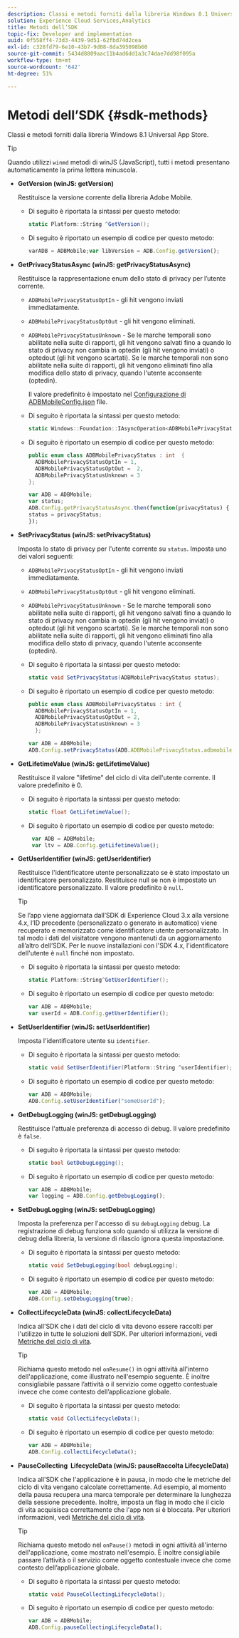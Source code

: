 ```yaml
---
description: Classi e metodi forniti dalla libreria Windows 8.1 Universal App Store.
solution: Experience Cloud Services,Analytics
title: Metodi dell’SDK
topic-fix: Developer and implementation
uuid: 0f558ff4-73d3-4439-9d51-62fbd74d2cea
exl-id: c328fd79-6e10-43b7-9d08-8da395098b60
source-git-commit: 5434d8809aac11b4ad6dd1a3c74dae7dd98f095a
workflow-type: tm+mt
source-wordcount: '642'
ht-degree: 51%

---
```


# Metodi dell’SDK {#sdk-methods}

Classi e metodi forniti dalla libreria Windows 8.1 Universal App Store.

>[!TIP]
>
>Quando utilizzi `winmd` metodi di winJS (JavaScript), tutti i metodi presentano automaticamente la prima lettera minuscola.

* **GetVersion (winJS: getVersion)**

   Restituisce la versione corrente della libreria Adobe Mobile.

   * Di seguito è riportata la sintassi per questo metodo:

      ```csharp
      static Platform::String ^GetVersion();
      ```

   * Di seguito è riportato un esempio di codice per questo metodo:

      ```js
      varADB = ADBMobile;var libVersion = ADB.Config.getVersion(); 
      ```

* **GetPrivacyStatusAsync (winJS: getPrivacyStatusAsync)**

   Restituisce la rappresentazione enum dello stato di privacy per l’utente corrente.

   * `ADBMobilePrivacyStatusOptIn` - gli hit vengono inviati immediatamente.
   * `ADBMobilePrivacyStatusOptOut` - gli hit vengono eliminati.
   * `ADBMobilePrivacyStatusUnknown` - Se le marche temporali sono abilitate nella suite di rapporti, gli hit vengono salvati fino a quando lo stato di privacy non cambia in optedin (gli hit vengono inviati) o optedout (gli hit vengono scartati). Se le marche temporali non sono abilitate nella suite di rapporti, gli hit vengono eliminati fino alla modifica dello stato di privacy, quando l&#39;utente acconsente (optedin).

      Il valore predefinito è impostato nel [Configurazione di ADBMobileConfig.json](/help/windows-appstore/c-configuration/c.json.md) file.

   * Di seguito è riportata la sintassi per questo metodo:

      ```csharp
      static Windows::Foundation::IAsyncOperation<ADBMobilePrivacyStatus> ^getPrivacyStatusAsync(); 
      ```

   * Di seguito è riportato un esempio di codice per questo metodo:

      ```csharp
      public enum class ADBMobilePrivacyStatus : int  {
        ADBMobilePrivacyStatusOptIn = 1, 
        ADBMobilePrivacyStatusOptOut =  2,
        ADBMobilePrivacyStatusUnknown = 3
      };
      ```

      ```js
      var ADB = ADBMobile;
      var status;
      ADB.Config.getPrivacyStatusAsync.then(function(privacyStatus) {
      status = privacyStatus;
      }); 
      ```

* **SetPrivacyStatus (winJS: setPrivacyStatus)**

   Imposta lo stato di privacy per l&#39;utente corrente su `status`. Imposta uno dei valori seguenti:

   * `ADBMobilePrivacyStatusOptIn` - gli hit vengono inviati immediatamente.
   * `ADBMobilePrivacyStatusOptOut` - gli hit vengono eliminati.
   * `ADBMobilePrivacyStatusUnknown` - Se le marche temporali sono abilitate nella suite di rapporti, gli hit vengono salvati fino a quando lo stato di privacy non cambia in optedin (gli hit vengono inviati) o optedout (gli hit vengono scartati). Se le marche temporali non sono abilitate nella suite di rapporti, gli hit vengono eliminati fino alla modifica dello stato di privacy, quando l&#39;utente acconsente (optedin).

   * Di seguito è riportata la sintassi per questo metodo:

      ```csharp
      static void SetPrivacyStatus(ADBMobilePrivacyStatus status);
      ```

   * Di seguito è riportato un esempio di codice per questo metodo:

      ```csharp
      public enum class ADBMobilePrivacyStatus : int {
        ADBMobilePrivacyStatusOptIn = 1,
        ADBMobilePrivacyStatusOptOut = 2,
        ADBMobilePrivacyStatusUnknown = 3
        }; 
      ```

      ```js
      var ADB = ADBMobile;
      ADB.Config.setPrivacyStatus(ADB.ADBMobilePrivacyStatus.adbmobilePrivacyStatusOptIn); 
      ```

* **GetLifetimeValue (winJS: getLifetimeValue)**

   Restituisce il valore &quot;lifetime&quot; del ciclo di vita dell&#39;utente corrente. Il valore predefinito è 0.

   * Di seguito è riportata la sintassi per questo metodo:

      ```csharp
      static float GetLifetimeValue();
      ```

   * Di seguito è riportato un esempio di codice per questo metodo:

      ```js
       var ADB = ADBMobile;
       var ltv = ADB.Config.getLifetimeValue(); 
      ```

* **GetUserIdentifier (winJS: getUserIdentifier)**

   Restituisce l&#39;identificatore utente personalizzato se è stato impostato un identificatore personalizzato. Restituisce null se non è impostato un identificatore personalizzato. Il valore predefinito è `null`.

   >[!TIP]
   >
   >Se l’app viene aggiornata dall’SDK di Experience Cloud 3.x alla versione 4.x, l’ID precedente (personalizzato o generato in automatico) viene recuperato e memorizzato come identificatore utente personalizzato. In tal modo i dati del visitatore vengono mantenuti da un aggiornamento all’altro dell’SDK. Per le nuove installazioni con l&#39;SDK 4.x, l&#39;identificatore dell&#39;utente è `null` finché non impostato.

   * Di seguito è riportata la sintassi per questo metodo:

      ```csharp
      static Platform::String^GetUserIdentifier();
      ```

   * Di seguito è riportato un esempio di codice per questo metodo:

      ```js
      var ADB = ADBMobile;
      var userId = ADB.Config.getUserIdentifier(); 
      ```

* **SetUserIdentifier (winJS: setUserIdentifier)**

   Imposta l&#39;identificatore utente su `identifier`.

   * Di seguito è riportata la sintassi per questo metodo:

      ```csharp
      static void SetUserIdentifier(Platform::String ^userIdentifier);
      ```

   * Di seguito è riportato un esempio di codice per questo metodo:

      ```js
      var ADB = ADBMobile;
      ADB.Config.setUserIdentifier("someUserId"); 
      ```

* **GetDebugLogging (winJS: getDebugLogging)**

   Restituisce l&#39;attuale preferenza di accesso di debug. Il valore predefinito è `false`.

   * Di seguito è riportata la sintassi per questo metodo:

      ```csharp
      static bool GetDebugLogging(); 
      ```

   * Di seguito è riportato un esempio di codice per questo metodo:

      ```js
      var ADB = ADBMobile;
      var logging = ADB.Config.getDebugLogging(); 
      ```

* **SetDebugLogging (winJS: setDebugLogging)**

   Imposta la preferenza per l&#39;accesso di su `debugLogging` debug. La registrazione di debug funziona solo quando si utilizza la versione di debug della libreria, la versione di rilascio ignora questa impostazione.

   * Di seguito è riportata la sintassi per questo metodo:

      ```csharp
      static void SetDebugLogging(bool debugLogging); 
      ```

   * Di seguito è riportato un esempio di codice per questo metodo:

      ```js
      var ADB = ADBMobile;
      ADB.Config.setDebugLogging(true); 
      ```

* **CollectLifecycleData (winJS: collectLifecycleData)**

   Indica all&#39;SDK che i dati del ciclo di vita devono essere raccolti per l&#39;utilizzo in tutte le soluzioni dell&#39;SDK. Per ulteriori informazioni, vedi [Metriche del ciclo di vita](/help/windows-appstore/metrics.md).

   >[!TIP]
   >
   >Richiama questo metodo nel `onResume()` in ogni attività all&#39;interno dell&#39;applicazione, come illustrato nell&#39;esempio seguente. È inoltre consigliabile passare l’attività o il servizio come oggetto contestuale invece che come contesto dell’applicazione globale.

   * Di seguito è riportata la sintassi per questo metodo:

      ```csharp
      static void CollectLifecycleData();
      ```

   * Di seguito è riportato un esempio di codice per questo metodo:

      ```js
      var ADB = ADBMobile;
      ADB.Config.collectLifecycleData(); 
      ```

* **PauseCollecting &#x200B; LifecycleData (winJS: pauseRaccolta &#x200B; LifecycleData)**

   Indica all&#39;SDK che l&#39;applicazione è in pausa, in modo che le metriche del ciclo di vita vengano calcolate correttamente. Ad esempio, al momento della pausa recupera una marca temporale per determinare la lunghezza della sessione precedente. Inoltre, imposta un flag in modo che il ciclo di vita acquisisca correttamente che l&#39;app non si è bloccata. Per ulteriori informazioni, vedi [Metriche del ciclo di vita](/help/windows-appstore/metrics.md).

   >[!TIP]
   >
   >Richiama questo metodo nel `onPause()` metodi in ogni attività all&#39;interno dell&#39;applicazione, come mostrato nell&#39;esempio. È inoltre consigliabile passare l’attività o il servizio come oggetto contestuale invece che come contesto dell’applicazione globale.

   * Di seguito è riportata la sintassi per questo metodo:

      ```csharp
      static void PauseCollectingLifecycleData();
      ```

   * Di seguito è riportato un esempio di codice per questo metodo:

      ```js
      var ADB = ADBMobile;
      ADB.Config.pauseCollectingLifecycleData();
      ```

